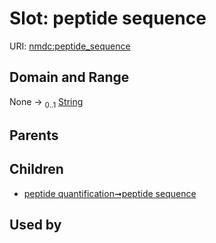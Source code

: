 
# Slot: peptide sequence




URI: [nmdc:peptide_sequence](https://microbiomedata/meta/peptide_sequence)


## Domain and Range

None &#8594;  <sub>0..1</sub> [String](types/String.md)

## Parents


## Children

 *  [peptide quantification➞peptide sequence](peptide_quantification_peptide_sequence.md)

## Used by


